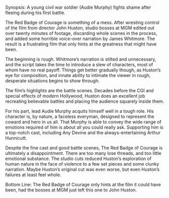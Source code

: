 Synopsis: A young civil war soldier (Audie Murphy) fights shame after fleeing during his first battle.

The Red Badge of Courage is something of a mess.  After wresting control of the film from director John Huston, studio bosses at MGM edited out over twenty minutes of footage, discarding whole scenes in the process, and added some horrible voice-over narration by James Whitmore.  The result is a frustrating film that only hints at the greatness that might have been.

The beginning is rough.  Whitmore’s narration is stilted and unnecessary, and the script takes the time to introduce a slew of characters, most of whom have no real payoff.  Things get better gradually though, as Huston’s eye for composition, and innate ability to intimate the viewer in rough, desperate situations begins to show through. 

The film’s highlights are the battle scenes.  Decades before the CGI and special effects of modern Hollywood, Huston does an excellent job recreating believable battles and placing the audience squarely inside them. 

For his part, lead Audie Murphy acquits himself well in a tough role.  His character is, by nature, a faceless everyman, designed to represent the coward and hero in us all.  That Murphy is able to convey the wide range of emotions required of him is about all you could really ask.  Supporting him is a top-notch cast, including Any Devine and the always-entertaining Arthur Hunnicutt. 

Despite the fine cast and good battle scenes, The Red Badge of Courage is ultimately a disappointment. There are too many lose threads, and too little emotional substance. The studio cuts reduced Huston’s exploration of human nature in the face of violence to a few set pieces and some clunky narration.  Maybe Huston’s original cut was even worse, but even Huston’s failures at least feel whole.

Bottom Line: The Red Badge of Courage only hints at the film it could have been, had the bosses at MGM just left this one to John Huston.